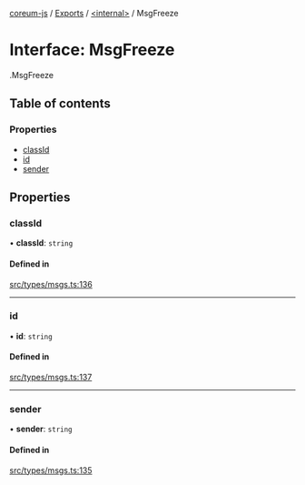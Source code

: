 [coreum-js](../README.md) / [Exports](../modules.md) / [<internal\>](../modules/internal_.md) / MsgFreeze

# Interface: MsgFreeze

[<internal>](../modules/internal_.md).MsgFreeze

## Table of contents

### Properties

- [classId](internal_.MsgFreeze-2.md#classid)
- [id](internal_.MsgFreeze-2.md#id)
- [sender](internal_.MsgFreeze-2.md#sender)

## Properties

### classId

• **classId**: `string`

#### Defined in

[src/types/msgs.ts:136](https://github.com/PulsaraIO/coreum-js/blob/63824e3/src/types/msgs.ts#L136)

___

### id

• **id**: `string`

#### Defined in

[src/types/msgs.ts:137](https://github.com/PulsaraIO/coreum-js/blob/63824e3/src/types/msgs.ts#L137)

___

### sender

• **sender**: `string`

#### Defined in

[src/types/msgs.ts:135](https://github.com/PulsaraIO/coreum-js/blob/63824e3/src/types/msgs.ts#L135)
